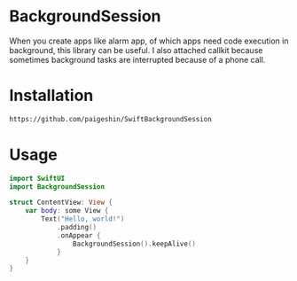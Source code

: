 # BackgroundSession

When you create apps like alarm app, of which apps need code execution in background, this library can be useful.
I also attached callkit because sometimes background tasks are interrupted because of a phone call.

# Installation

```bash
https://github.com/paigeshin/SwiftBackgroundSession
```

# Usage

```swift
import SwiftUI
import BackgroundSession

struct ContentView: View {
    var body: some View {
        Text("Hello, world!")
            .padding()
            .onAppear {
                BackgroundSession().keepAlive()
            }
    }
}
```
